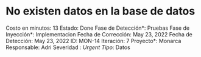 # No existen datos en la base de datos

Costo en minutos: 13
Estado: Done
Fase de Detección*: Pruebas
Fase de Inyección*: Implementacion
Fecha de Corrección: May 23, 2022
Fecha de Detección: May 23, 2022
ID: MON-14
Iteración: 7
Proyecto*: Monarca
Responsable: Adri
Severidad *: Urgent
Tipo*: Datos